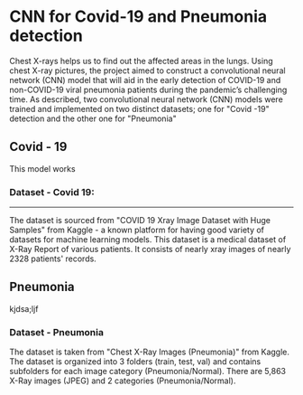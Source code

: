 # CNN for Covid-19 and Pneumonia detection

Chest X-rays helps us to find out the affected areas in the lungs.
Using chest X-ray pictures, the project aimed to construct a convolutional neural network (CNN) model that will aid in the early detection of COVID-19 and non-COVID-19 viral pneumonia patients during the pandemic’s challenging time. As described, two convolutional neural network (CNN) models were trained and implemented on two distinct datasets; one for "Covid -19" detection and the other one for "Pneumonia"

## Covid - 19

This model works

### Dataset - Covid 19:

<hr>

The dataset is sourced from <a href = "https://www.kaggle.com/datasets/mr3suvhro/covid-19-xray-image-dataset-with-huge-samples?select=COVID" style="text-decoration:none;" target="_blank"> "COVID 19 Xray Image Dataset with Huge Samples" </a> from Kaggle - a known platform for having good variety of datasets for machine learning models. This dataset is a medical dataset of X-Ray Report of various patients. It consists of nearly xray images of nearly 2328 patients' records.

## Pneumonia

kjdsa;ljf

### Dataset - Pneumonia

The dataset is taken from <a href = "https://www.kaggle.com/datasets/paultimothymooney/chest-xray-pneumonia" style="text-decoration:none;" target="_blank"> "Chest X-Ray Images (Pneumonia)" </a> from Kaggle. The dataset is organized into 3 folders (train, test, val) and contains subfolders for each image category (Pneumonia/Normal). There are 5,863 X-Ray images (JPEG) and 2 categories (Pneumonia/Normal).
